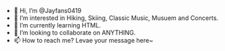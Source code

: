 - 👋 Hi, I’m @Jayfans0419
- 👀 I’m interested in Hiking, Skiing, Classic Music, Musuem and Concerts.
- 🌱 I’m currently learning HTML.
- 💞️ I’m looking to collaborate on ANYTHING.
- 📫 How to reach me? Levae your message here~

<!---
Jayfans0419/Jayfans0419 is a ✨ special ✨ repository because its `README.md` (this file) appears on your GitHub profile.
You can click the Preview link to take a look at your changes.
--->
